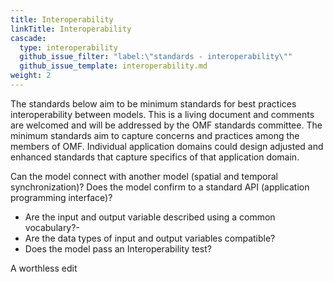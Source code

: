 ```yaml
---
title: Interoperability
linkTitle: Interoperability
cascade:
  type: interoperability
  github_issue_filter: "label:\"standards - interoperability\""
  github_issue_template: interoperability.md
weight: 2
---
```


<div class="alert alert-warning">
The standards below aim to be minimum standards for best practices interoperability between models. This is a living document and comments are welcomed and will be addressed by the OMF standards committee. The minimum standards aim to capture concerns and practices among the members of OMF. Individual application domains could design adjusted and enhanced standards that capture specifics of that application domain.
</div>

Can the model connect with another model (spatial and temporal synchronization)? Does the model confirm to a standard API (application programming interface)?

- Are the input and output variable described using a common vocabulary?- 
- Are the data types of input and output variables compatible?
- Does the model pass an Interoperability test?

A worthless edit




